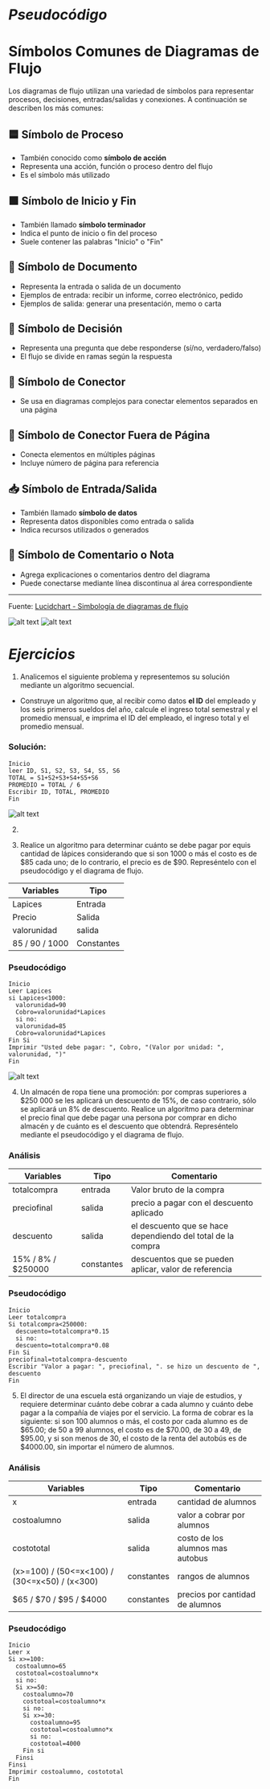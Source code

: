 # _Pseudocódigo_

# Símbolos Comunes de Diagramas de Flujo

Los diagramas de flujo utilizan una variedad de símbolos para representar procesos, decisiones, entradas/salidas y conexiones. A continuación se describen los más comunes:

## 🟦 Símbolo de Proceso
- También conocido como **símbolo de acción**
- Representa una acción, función o proceso dentro del flujo
- Es el símbolo más utilizado

## 🟩 Símbolo de Inicio y Fin
- También llamado **símbolo terminador**
- Indica el punto de inicio o fin del proceso
- Suele contener las palabras "Inicio" o "Fin"

## 📄 Símbolo de Documento
- Representa la entrada o salida de un documento
- Ejemplos de entrada: recibir un informe, correo electrónico, pedido
- Ejemplos de salida: generar una presentación, memo o carta

## 🔀 Símbolo de Decisión
- Representa una pregunta que debe responderse (sí/no, verdadero/falso)
- El flujo se divide en ramas según la respuesta

## 🔗 Símbolo de Conector
- Se usa en diagramas complejos para conectar elementos separados en una página

## 📘 Símbolo de Conector Fuera de Página
- Conecta elementos en múltiples páginas
- Incluye número de página para referencia

## 📥 Símbolo de Entrada/Salida
- También llamado **símbolo de datos**
- Representa datos disponibles como entrada o salida
- Indica recursos utilizados o generados

## 📝 Símbolo de Comentario o Nota
- Agrega explicaciones o comentarios dentro del diagrama
- Puede conectarse mediante línea discontinua al área correspondiente

---

Fuente: [Lucidchart - Simbología de diagramas de flujo](https://www.lucidchart.com/pages/es/simbolos-comunes-de-los-diagramas-de-flujo)

![alt text](<flujo_1.png>) ![alt text](<flujo_2.png>)

# _Ejercicios_

1. Analicemos el siguiente problema y representemos su solución mediante un algoritmo secuencial.

- Construye un algoritmo que, al recibir como datos **el ID** del empleado y los seis primeros sueldos del año, calcule el ingreso total semestral y el promedio mensual, e imprima el ID del empleado, el ingreso total y el promedio mensual.

### Solución:

```
Inicio 
leer ID, S1, S2, S3, S4, S5, S6
TOTAL = S1+S2+S3+S4+S5+S6
PROMEDIO = TOTAL / 6
Escribir ID, TOTAL, PROMEDIO
Fin
``` 
![alt text](Diagrama_Ejercicio2.drawio-1.png)

2. 

3. Realice un algoritmo para determinar cuánto se debe pagar por equis cantidad de lápices considerando que si son 1000 o más el costo es de $85 cada uno; de lo contrario, el precio es de $90. Represéntelo con el pseudocódigo y el diagrama de flujo.

|Variables|Tipo|
|---------|----|
|Lapices|Entrada|
|Precio|Salida|
|valorunidad|salida|
|85 / 90 / 1000|Constantes|

### Pseudocódigo

```
Inicio
Leer Lapices
si Lapices<1000:
  valorunidad=90
  Cobro=valorunidad*Lapices
  si no:
  valorunidad=85
  Cobro=valorunidad*Lapices
Fin Si
Imprimir "Usted debe pagar: ", Cobro, "(Valor por unidad: ", valorunidad, ")"
Fin   
```
![alt text](Lapices.png) 

4. Un almacén de ropa tiene una promoción: por compras superiores a $250 000 se les aplicará un descuento de 15%, de caso contrario, sólo se aplicará un 8% de descuento. Realice un algoritmo para determinar el precio final que debe pagar una persona por comprar en dicho almacén y de cuánto es el descuento que obtendrá. Represéntelo mediante el pseudocódigo y el diagrama de flujo.

### Análisis

|Variables|Tipo|Comentario|
|---------|----|----------|
|totalcompra|entrada|Valor bruto de la compra|
|preciofinal|salida|precio a pagar con el descuento aplicado|
|descuento|salida|el descuento que se hace dependiendo del total de la compra|
|15% / 8% / $250000 |constantes|descuentos que se pueden aplicar, valor de referencia|

### Pseudocódigo

```
Inicio
Leer totalcompra
Si totalcompra<250000:
  descuento=totalcompra*0.15
  si no:
  descuento=totalcompra*0.08
Fin Si 
preciofinal=totalcompra-descuento
Escribir "Valor a pagar: ", preciofinal, ". se hizo un descuento de ", descuento 
Fin
```
5. El director de una escuela está organizando un viaje de estudios, y requiere determinar cuánto debe cobrar a cada alumno y cuánto debe pagar a la compañía de viajes por el servicio. La forma de cobrar es la siguiente: si son 100 alumnos o más, el costo por cada alumno es de $65.00; de 50 a 99 alumnos, el costo es de $70.00, de 30 a 49, de $95.00, y si son menos de 30, el costo de la renta del autobús es de $4000.00, sin importar el número de alumnos.

### Análisis

|Variables|Tipo|Comentario|
|---------|----|----------|
|x|entrada|cantidad de alumnos|
|costoalumno|salida|valor a cobrar por alumnos|
|costototal|salida|costo de los alumnos mas autobus|
|(x>=100) / (50<=x<100) / (30<=x<50) / (x<300) |constantes|rangos de alumnos|
|$65 / $70 / $95 / $4000|constantes|precios por cantidad de alumnos|

### Pseudocódigo

```
Inicio
Leer x
Si x>=100:
  costoalumno=65
  costotoal=costoalumno*x
  si no:
  Si x>=50:
    costoalumno=70
    costotoal=costoalumno*x
    si no:
    Si x>=30:
      costoalumno=95
      costotoal=costoalumno*x
      si no:
      costotoal=4000 
    Fin si
  Finsi
Finsi
Imprimir costoalumno, costototal
Fin
```